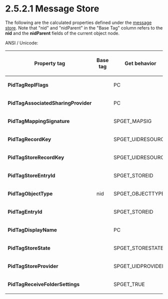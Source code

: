 <html dir="LTR" xmlns:mshelp="http://msdn.microsoft.com/mshelp" xmlns:ddue="http://ddue.schemas.microsoft.com/authoring/2003/5" xmlns:xlink="http://www.w3.org/1999/xlink" xmlns:tool="http://www.microsoft.com/tooltip">
    <head>
        <meta http-equiv="Content-Type" content="text/html; CHARSET=utf-8"></meta>
        <meta name="save" content="history"></meta>
        <title>2.5.2.1 Message Store</title>
        <xml>
            <mshelp:toctitle title="2.5.2.1 Message Store"></mshelp:toctitle>
            <mshelp:rltitle title="[MS-PST]: Message Store"></mshelp:rltitle>
            <mshelp:keyword index="A" term="f2aa97c7-ad3c-4b2c-8e67-b132eb3d04de"></mshelp:keyword>
            <mshelp:attr name="DCSext.ContentType" value="open specification"></mshelp:attr>
            <mshelp:attr name="AssetID" value="f2aa97c7-ad3c-4b2c-8e67-b132eb3d04de"></mshelp:attr>
            <mshelp:attr name="TopicType" value="kbRef"></mshelp:attr>
            <mshelp:attr name="DCSext.Title" value="[MS-PST]: Message Store" />
        </xml>
    </head>
    <body>
        <div id="header">
            <h1 class="heading">2.5.2.1 Message Store</h1>
        </div>
        <div id="mainSection">
            <div id="mainBody">
                <div id="allHistory" class="saveHistory"></div>
                <div id="sectionSection0" class="section" name="collapseableSection">
                    

<p>The following are the calculated properties defined under
the <a href="08220cc9-69b1-4072-a2e7-2a0ff201d505.html#gt_fda94a53-448d-48d5-9991-176c530ff597">message store</a>. Note
that &quot;nid&quot; and &quot;nidParent&quot; in the &quot;Base Tag&quot;
column refers to the <b>nid</b> and the <b>nidParent</b> fields of the current
object node.</p>

<p>ANSI / Unicode:</p>

<table>
 <thead>
  <tr>
   <th>
   <p>Property tag</p>
   </th>
   <th>
   <p>Base tag</p>
   </th>
   <th>
   <p>Get behavior</p>
   </th>
   <th>
   <p>Set</p>
   </th>
   <th>
   <p>Delete</p>
   </th>
   <th>
   <p>List</p>
   </th>
  </tr>
 </thead>
 <tr>
  <td>
  <p><b>PidTagReplFlags</b></p>
  </td>
  <td>
  <p> </p>
  </td>
  <td>
  <p>PC</p>
  </td>
  <td>
  <p>PC</p>
  </td>
  <td>
  <p>PC</p>
  </td>
  <td>
  <p>ALLOW</p>
  </td>
 </tr>
 <tr>
  <td>
  <p><b>PidTagAssociatedSharingProvider</b></p>
  </td>
  <td>
  <p> </p>
  </td>
  <td>
  <p>PC</p>
  </td>
  <td>
  <p>PC</p>
  </td>
  <td>
  <p>PC</p>
  </td>
  <td>
  <p>ALLOW</p>
  </td>
 </tr>
 <tr>
  <td>
  <p><b>PidTagMappingSignature</b></p>
  </td>
  <td>
  <p> </p>
  </td>
  <td>
  <p>SPGET_MAPSIG</p>
  </td>
  <td>
  <p>N</p>
  </td>
  <td>
  <p>N</p>
  </td>
  <td>
  <p>ALWAYS</p>
  </td>
 </tr>
 <tr>
  <td>
  <p><b>PidTagRecordKey</b></p>
  </td>
  <td>
  <p> </p>
  </td>
  <td>
  <p>SPGET_UIDRESOURCE</p>
  </td>
  <td>
  <p>N</p>
  </td>
  <td>
  <p>N</p>
  </td>
  <td>
  <p>ALLOW</p>
  </td>
 </tr>
 <tr>
  <td>
  <p><b>PidTagStoreRecordKey</b></p>
  </td>
  <td>
  <p> </p>
  </td>
  <td>
  <p>SPGET_UIDRESOURCE</p>
  </td>
  <td>
  <p>N</p>
  </td>
  <td>
  <p>N</p>
  </td>
  <td>
  <p>ALWAYS</p>
  </td>
 </tr>
 <tr>
  <td>
  <p><b>PidTagStoreEntryId</b></p>
  </td>
  <td>
  <p> </p>
  </td>
  <td>
  <p>SPGET_STOREID</p>
  </td>
  <td>
  <p>N</p>
  </td>
  <td>
  <p>N</p>
  </td>
  <td>
  <p>ALWAYS</p>
  </td>
 </tr>
 <tr>
  <td>
  <p><b>PidTagObjectType</b></p>
  </td>
  <td>
  <p>nid</p>
  </td>
  <td>
  <p>SPGET_OBJECTTYPE</p>
  </td>
  <td>
  <p>N</p>
  </td>
  <td>
  <p>N</p>
  </td>
  <td>
  <p>ALWAYS</p>
  </td>
 </tr>
 <tr>
  <td>
  <p><b>PidTagEntryId</b></p>
  </td>
  <td>
  <p> </p>
  </td>
  <td>
  <p>SPGET_STOREID</p>
  </td>
  <td>
  <p>N</p>
  </td>
  <td>
  <p>N</p>
  </td>
  <td>
  <p>ALWAYS</p>
  </td>
 </tr>
 <tr>
  <td>
  <p><b>PidTagDisplayName</b></p>
  </td>
  <td>
  <p> </p>
  </td>
  <td>
  <p>PC</p>
  </td>
  <td>
  <p>PC</p>
  </td>
  <td>
  <p>N</p>
  </td>
  <td>
  <p>ALLOW</p>
  </td>
 </tr>
 <tr>
  <td>
  <p><b>PidTagStoreState</b></p>
  </td>
  <td>
  <p> </p>
  </td>
  <td>
  <p>SPGET_STORESTATE</p>
  </td>
  <td>
  <p>N</p>
  </td>
  <td>
  <p>N</p>
  </td>
  <td>
  <p>ALWAYS</p>
  </td>
 </tr>
 <tr>
  <td>
  <p><b>PidTagStoreProvider</b></p>
  </td>
  <td>
  <p> </p>
  </td>
  <td>
  <p>SPGET_UIDPROVIDER</p>
  </td>
  <td>
  <p>N</p>
  </td>
  <td>
  <p>N</p>
  </td>
  <td>
  <p>ALWAYS</p>
  </td>
 </tr>
 <tr>
  <td>
  <p><b>PidTagReceiveFolderSettings</b></p>
  </td>
  <td>
  <p> </p>
  </td>
  <td>
  <p>SPGET_TRUE</p>
  </td>
  <td>
  <p>N</p>
  </td>
  <td>
  <p>N</p>
  </td>
  <td>
  <p>ALWAYS</p>
  </td>
 </tr>
</table>

<p> </p>
                </div>
            </div>
        </div>
    </body>
</html>